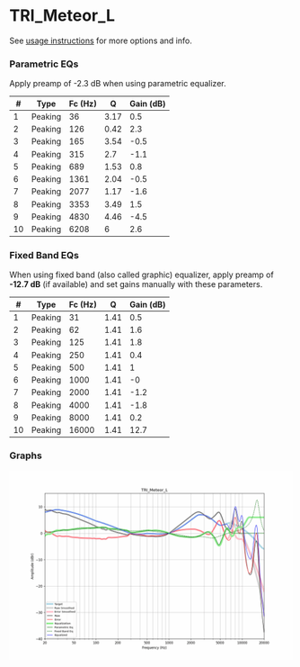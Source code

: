# TRI_Meteor_L
See [usage instructions](https://github.com/jaakkopasanen/AutoEq#usage) for more options and info.

### Parametric EQs
Apply preamp of -2.3 dB when using parametric equalizer.

|   # | Type    |   Fc (Hz) |    Q |   Gain (dB) |
|-----|---------|-----------|------|-------------|
|   1 | Peaking |        36 | 3.17 |         0.5 |
|   2 | Peaking |       126 | 0.42 |         2.3 |
|   3 | Peaking |       165 | 3.54 |        -0.5 |
|   4 | Peaking |       315 | 2.7  |        -1.1 |
|   5 | Peaking |       689 | 1.53 |         0.8 |
|   6 | Peaking |      1361 | 2.04 |        -0.5 |
|   7 | Peaking |      2077 | 1.17 |        -1.6 |
|   8 | Peaking |      3353 | 3.49 |         1.5 |
|   9 | Peaking |      4830 | 4.46 |        -4.5 |
|  10 | Peaking |      6208 | 6    |         2.6 |

### Fixed Band EQs
When using fixed band (also called graphic) equalizer, apply preamp of **-12.7 dB** (if available) and set gains manually with these parameters.

|   # | Type    |   Fc (Hz) |    Q |   Gain (dB) |
|-----|---------|-----------|------|-------------|
|   1 | Peaking |        31 | 1.41 |         0.5 |
|   2 | Peaking |        62 | 1.41 |         1.6 |
|   3 | Peaking |       125 | 1.41 |         1.8 |
|   4 | Peaking |       250 | 1.41 |         0.4 |
|   5 | Peaking |       500 | 1.41 |         1   |
|   6 | Peaking |      1000 | 1.41 |        -0   |
|   7 | Peaking |      2000 | 1.41 |        -1.2 |
|   8 | Peaking |      4000 | 1.41 |        -1.8 |
|   9 | Peaking |      8000 | 1.41 |         0.2 |
|  10 | Peaking |     16000 | 1.41 |        12.7 |

### Graphs
![](./TRI_Meteor_L.png)
